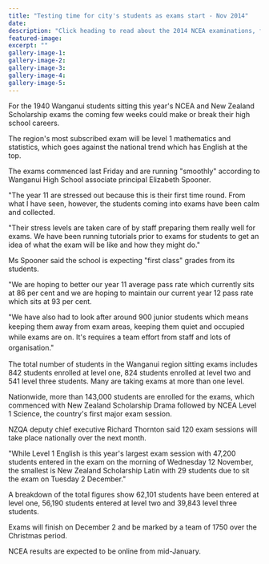 ```yaml
---
title: "Testing time for city's students as exams start - Nov 2014"
date: 
description: "Click heading to read about the 2014 NCEA examinations, from the 14 November 2014 Wanganui Chronicle article..."
featured-image: 
excerpt: ""
gallery-image-1: 
gallery-image-2: 
gallery-image-3: 
gallery-image-4: 
gallery-image-5: 
---
```


<p>For the 1940 Wanganui students sitting this year's NCEA and New Zealand Scholarship exams the coming few weeks could make or break their high school careers.</p>
<p>The region's most subscribed exam will be level 1 mathematics and statistics, which goes against the national trend which has English at the top.</p>
<p>The exams commenced last Friday and are running "smoothly" according to Wanganui High School associate principal Elizabeth Spooner.</p>
<p>"The year 11 are stressed out because this is their first time round. From what I have seen, however, the students coming into exams have been calm and collected.</p>
<p>"Their stress levels are taken care of by staff preparing them really well for exams. We have been running tutorials prior to exams for students to get an idea of what the exam will be like and how they might do."</p>
<p>Ms Spooner said the school is expecting "first class" grades from its students.</p>
<p>"We are hoping to better our year 11 average pass rate which currently sits at 86 per cent and we are hoping to maintain our current year 12 pass rate which sits at 93 per cent.</p>
<p>"We have also had to look after around 900 junior students which means keeping them away from&nbsp;<span style="line-height: 1.5;">exam areas, keeping them quiet and occupied while exams are on. It's requires a team effort from staff and lots of organisation."</span></p>
<p>The total number of students in the Wanganui region sitting exams includes 842 students enrolled at level one, 824 students enrolled at level two and 541 level three students. Many are taking exams at more than one level.</p>
<p>Nationwide, more than 143,000 students are enrolled for the exams, which commenced with New Zealand Scholarship Drama followed by NCEA Level 1 Science, the country's first major exam session.</p>
<p>NZQA deputy chief executive Richard Thornton said 120 exam sessions will take place nationally over the next month.</p>
<p>"While Level 1 English is this year's largest exam session with 47,200 students entered in the exam on the morning of Wednesday 12 November, the smallest is New Zealand Scholarship Latin with 29 students due to sit the exam on Tuesday 2 December."</p>
<p>A breakdown of the total figures show 62,101 students have been entered at level one, 56,190 students entered at level two and 39,843 level three students.</p>
<p>Exams will finish on December 2 and be marked by a team of 1750 over the Christmas period.</p>
<p>NCEA results are expected to be online from mid-January.</p>

